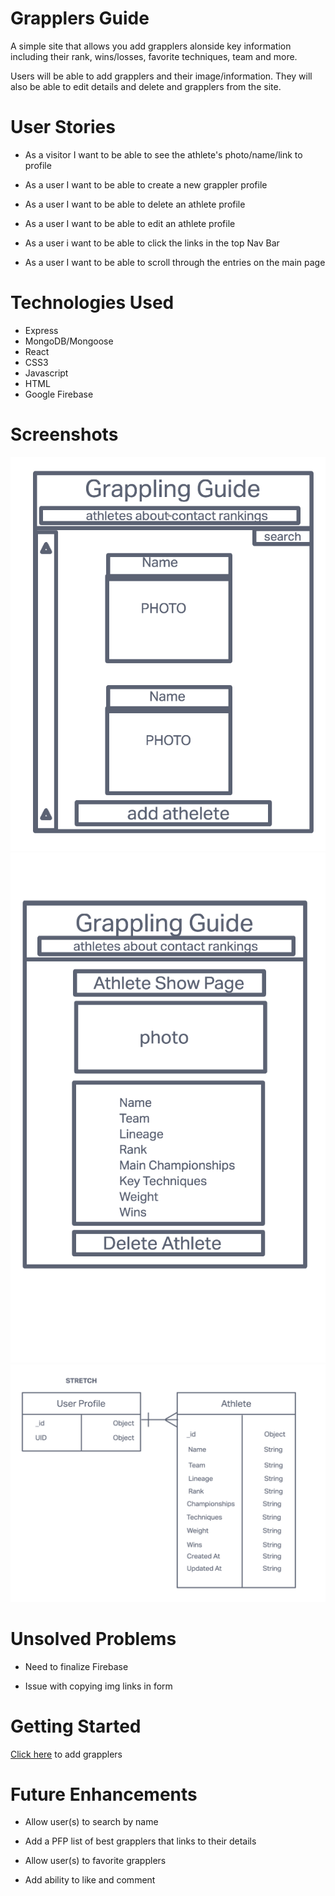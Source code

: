 # Grapplers Guide

A simple site that allows you add grapplers alonside key information including their rank, wins/losses, favorite techniques, team and more. 

Users will be able to add grapplers and their image/information. They will also be able to edit details and delete and grapplers from the site. 

# User Stories 

- As a visitor I want to be able to see the athlete's photo/name/link to profile

- As a user I want to be able to create a new grappler profile

- As a user I want to be able to delete an athlete profile

- As a user I want to be able to edit an athlete profile

- As a user i want to be able to click the links in the top Nav Bar

- As a user I want to be able to scroll through the entries on the main page


# Technologies Used

- Express
- MongoDB/Mongoose 
- React
- CSS3
- Javascript
- HTML
- Google Firebase

# Screenshots

![image](/public/MainPageScreenshot.png)
![image](/public/ShowPageScreenShot.png)
![image](/public/ERDproject3.png)

#  Unsolved Problems

- Need to finalize Firebase

- Issue with copying img links in form 

#  Getting Started

[Click here](https://reliable-mooncake-0265de.netlify.app/) to add grapplers

# Future Enhancements 

- Allow user(s) to search by name

- Add a PFP list of best grapplers that links to their details

- Allow user(s) to favorite grapplers

- Add ability to like and comment 